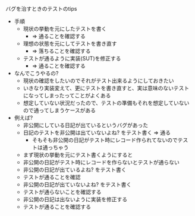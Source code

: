 バグを治すときのテストのtips

- 手順
    - 現状の挙動を元にしたテストを書く
        - => 通ることを確認する
    - 理想の状態を元にしてテストを書き直す
        - => 落ちることを確認する
    - テストが通るように実装(SUT)を修正する
        - => 通ることを確認する
- なんでこうやるの?
    - 現状の確認をしたいのでそれがテスト出来るようにしておきたい
    - いきなり実装変えて、更にテストを書き直すと、実は意味のないテストになってしまったってことがよくある
    - 想定していない状況だったので、テストの準備もそれを想定していないので通ってしまうケースがある
- 例えば?
    - 非公開にしている日記が出ているというバグがあった
    - 日記のテストを非公開は出ていないよね? をテスト書く => 通る
        - そもそも非公開の日記がテスト時にレコード作られてないのでテストは通っちゃう
    - まず現状の挙動を元にテスト書くようにすると
    - 非公開の日記がテスト時にレコードを作らないとテストが通らない
    - 非公開の日記が出ているよね? をテスト書く
    - テストが通ることを確認
    - 非公開の日記が出ていないよね? をテスト書く
    - テストが通らないことを確認する
    - 非公開の日記は出ないように実装を修正する
    - テストが通ることを確認する
